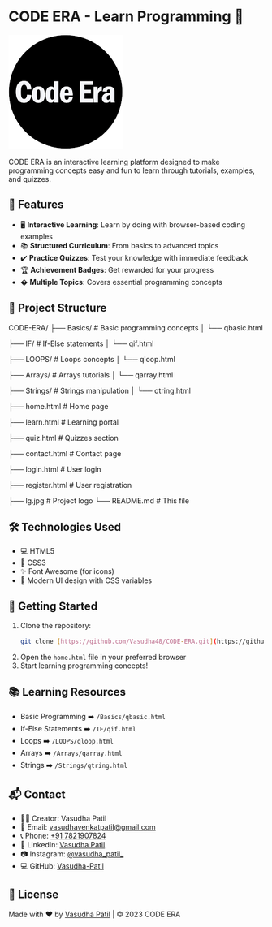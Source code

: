 # CODE ERA - Learn Programming 🚀

![CODE ERA Logo](lg.jpg)

CODE ERA is an interactive learning platform designed to make programming concepts easy and fun to learn through tutorials, examples, and quizzes.

## 🌟 Features

- 🖥️ **Interactive Learning**: Learn by doing with browser-based coding examples
- 📚 **Structured Curriculum**: From basics to advanced topics
- ✔️ **Practice Quizzes**: Test your knowledge with immediate feedback
- 🏆 **Achievement Badges**: Get rewarded for your progress
- � **Multiple Topics**: Covers essential programming concepts

## 📂 Project Structure

CODE-ERA/
├── Basics/              # Basic programming concepts
│   └── qbasic.html

├── IF/                  # If-Else statements
│   └── qif.html

├── LOOPS/               # Loops concepts
│   └── qloop.html

├── Arrays/              # Arrays tutorials
│   └── qarray.html

├── Strings/             # Strings manipulation
│   └── qtring.html

├── home.html            # Home page

├── learn.html           # Learning portal

├── quiz.html            # Quizzes section

├── contact.html         # Contact page

├── login.html           # User login

├── register.html        # User registration

├── lg.jpg               # Project logo
└── README.md            # This file

## 🛠️ Technologies Used

- 💻 HTML5
- 🎨 CSS3
- ✨ Font Awesome (for icons)
- 🌈 Modern UI design with CSS variables

## 🚀 Getting Started

1. Clone the repository:
   ```bash
   git clone [https://github.com/Vasudha48/CODE-ERA.git](https://github.com/Vasudha-Patil/CODE_ERA)
   ```
2. Open the `home.html` file in your preferred browser
3. Start learning programming concepts!

## 📚 Learning Resources

- Basic Programming ➡️ `/Basics/qbasic.html`
- If-Else Statements ➡️ `/IF/qif.html`
- Loops ➡️ `/LOOPS/qloop.html`
- Arrays ➡️ `/Arrays/qarray.html`
- Strings ➡️ `/Strings/qtring.html`

## 📬 Contact

- 👩‍💻 Creator: Vasudha Patil
- 📧 Email: [vasudhavenkatpatil@gmail.com](mailto:vasudhavenkatpatil@gmail.com)
- 📞 Phone: [+91 7821907824](tel:+917821907824)
- 🔗 LinkedIn: [Vasudha Patil](https://www.linkedin.com/in/vasudha-patil-b19499231/)
- 📷 Instagram: [@vasudha_patil_](https://www.instagram.com/vasudha_patil_/)
- 💻 GitHub: [Vasudha-Patil](https://github.com/Vasudha48)

## 📜 License

Made with ❤️ by [Vasudha Patil](https://github.com/Vasudha48) | © 2023 CODE ERA

